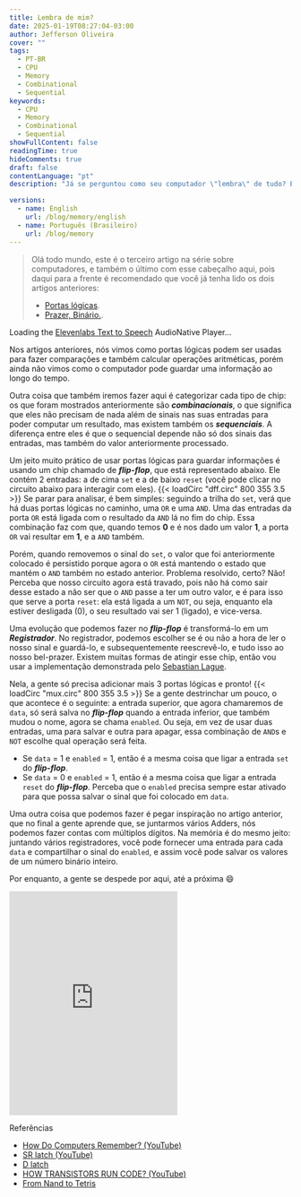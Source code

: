 ```yaml
---
title: Lembra de mim?
date: 2025-01-19T08:27:04-03:00
author: Jefferson Oliveira
cover: ""
tags:
  - PT-BR
  - CPU
  - Memory
  - Combinational
  - Sequential
keywords:
  - CPU
  - Memory
  - Combinational
  - Sequential
showFullContent: false
readingTime: true
hideComments: true
draft: false
contentLanguage: "pt"
description: "Já se perguntou como seu computador \"lembra\" de tudo? Este artigo desvenda o segredo por trás da memória digital, explorando desde os chips combinacionais e sequenciais até o papel crucial dos flip-flops e registradores. Uma jornada fascinante para entender como a informação é guardada no coração da sua máquina."

versions:
  - name: English
    url: /blog/memory/english
  - name: Português (Brasileiro)
    url: /blog/memory
---
```

> Olá todo mundo, este é o terceiro artigo na série sobre computadores, e também o último com esse cabeçalho aqui, pois daqui para a frente é recomendado que você já tenha lido os dois artigos anteriores:
>
> - [Portas lógicas](https://jeffersonmourak.com/blog/logic-gates/).
> - [Prazer, Binário.](https://jeffersonmourak.com/blog/the-binary/).

<div id="elevenlabs-audionative-widget" data-height="90" data-width="100%" data-frameborder="no" data-scrolling="no" data-publicuserid="2be4d6242c862832d6b47ec70f7d7daf2c9f1306c933439f7083622af43fe99f" data-playerurl="https://elevenlabs.io/player/index.html" >Loading the <a href="https://elevenlabs.io/text-to-speech" target="_blank" rel="noopener">Elevenlabs Text to Speech</a> AudioNative Player...</div><script src="https://elevenlabs.io/player/audioNativeHelper.js" type="text/javascript"></script>

Nos artigos anteriores, nós vimos como portas lógicas podem ser usadas para fazer comparações e também calcular operações aritméticas, porém ainda não vimos como o computador pode guardar uma informação ao longo do tempo.

Outra coisa que também iremos fazer aqui é categorizar cada tipo de chip: os que foram mostrados anteriormente são ***combinacionais***, o que significa que eles não precisam de nada além de sinais nas suas entradas para poder computar um resultado, mas existem também os ***sequenciais***. A diferença entre eles é que o sequencial depende não só dos sinais das entradas, mas também do valor anteriormente processado.

Um jeito muito prático de usar portas lógicas para guardar informações é usando um chip chamado de ***flip-flop***, que está representado abaixo. Ele contém 2 entradas: a de cima `set` e a de baixo `reset` (você pode clicar no circuito abaixo para interagir com eles).
{{< loadCirc "dff.circ" 800 355 3.5 >}}
Se parar para analisar, é bem simples: seguindo a trilha do `set`, verá que há duas portas lógicas no caminho, uma `OR` e uma `AND`. Uma das entradas da porta `OR` está ligada com o resultado da `AND` lá no fim do chip. Essa combinação faz com que, quando temos **0** e é nos dado um valor **1**, a porta `OR` vai resultar em **1**, e a `AND` também.

Porém, quando removemos o sinal do `set`, o valor que foi anteriormente colocado é persistido porque agora o `OR` está mantendo o estado que mantém o `AND` também no estado anterior. Problema resolvido, certo? Não! Perceba que nosso circuito agora está travado, pois não há como sair desse estado a não ser que o `AND` passe a ter um outro valor, e é para isso que serve a porta `reset`: ela está ligada a um `NOT`, ou seja, enquanto ela estiver desligada (0), o seu resultado vai ser 1 (ligado), e vice-versa.

Uma evolução que podemos fazer no ***flip-flop*** é transformá-lo em um ***Registrador***. No registrador, podemos escolher se é ou não a hora de ler o nosso sinal e guardá-lo, e subsequentemente reescrevê-lo, e tudo isso ao nosso bel-prazer. Existem muitas formas de atingir esse chip, então vou usar a implementação demonstrada pelo [Sebastian Lague](https://www.youtube.com/watch?v=I0-izyq6q5s).

Nela, a gente só precisa adicionar mais 3 portas lógicas e pronto!
{{< loadCirc "mux.circ" 800 355 3.5 >}}
Se a gente destrinchar um pouco, o que acontece é o seguinte: a entrada superior, que agora chamaremos de `data`, só será salva no ***flip-flop*** quando a entrada inferior, que também mudou o nome, agora se chama `enabled`. Ou seja, em vez de usar duas entradas, uma para salvar e outra para apagar, essa combinação de `AND`s e `NOT` escolhe qual operação será feita.

- Se `data` = 1 e `enabled` = 1, então é a mesma coisa que ligar a entrada `set` do ***flip-flop***.
- Se `data` = 0 e `enabled` = 1, então é a mesma coisa que ligar a entrada `reset` do ***flip-flop***.
Perceba que o `enabled` precisa sempre estar ativado para que possa salvar o sinal que foi colocado em `data`.

Uma outra coisa que podemos fazer é pegar inspiração no artigo anterior, que no final a gente aprende que, se juntarmos vários Adders, nós podemos fazer contas com múltiplos dígitos. Na memória é do mesmo jeito: juntando vários registradores, você pode fornecer uma entrada para cada `data` e compartilhar o sinal do `enabled`, e assim você pode salvar os valores de um número binário inteiro.

Por enquanto, a gente se despede por aqui, até a próxima 😄

<iframe src="https://giphy.com/embed/m9eG1qVjvN56H0MXt8" width="300px" height="400px" frameBorder="0" class="giphy-embed" allowFullScreen></iframe>

Referências

- [How Do Computers Remember? (YouTube)](https://www.youtube.com/watch?v=I0-izyq6q5s)
- [SR latch (YouTube)](https://www.youtube.com/watch?v=KM0DdEaY5sY)
- [D latch](https://www.youtube.com/watch?v=peCh_859q7Q)
- [HOW TRANSISTORS RUN CODE? (YouTube)](https://www.youtube.com/watch?v=HjneAhCy2N4)
- [From Nand to Tetris](https://www.nand2tetris.org/)
